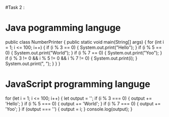 #Task 2 :
# Java pogramming languge
public class NumberPrinter {
    public static void main(String[] args) {
        for (int i = 1; i <= 100; i++) {
            if (i % 3 == 0) {
                System.out.print("Hello");
            }
            if (i % 5 == 0) {
                System.out.print("World");
            }
            if (i % 7 == 0) {
                System.out.print("Yoo");
            }
            if (i % 3 != 0 && i % 5 != 0 && i % 7 != 0) {
                System.out.print(i);
            }
            System.out.print(", ");
        }
    }
}

# JavaScript programming languge
for (let i = 1; i <= 100; i++) {
    let output = '';
    if (i % 3 === 0) {
        output += 'Hello';
    }
    if (i % 5 === 0) {
        output += 'World';
    }
    if (i % 7 === 0) {
        output += 'Yoo';
    }
    if (output === '') {
        output = i;
    }
    console.log(output);
}

